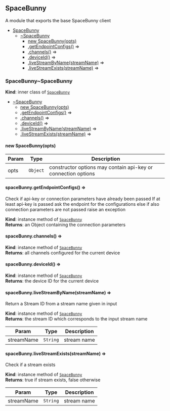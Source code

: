 <a name="module_SpaceBunny"></a>

## SpaceBunny
A module that exports the base SpaceBunny client


* [SpaceBunny](#module_SpaceBunny)
    * [~SpaceBunny](#module_SpaceBunny..SpaceBunny)
        * [new SpaceBunny(opts)](#new_module_SpaceBunny..SpaceBunny_new)
        * [.getEndpointConfigs()](#module_SpaceBunny..SpaceBunny+getEndpointConfigs) ⇒
        * [.channels()](#module_SpaceBunny..SpaceBunny+channels) ⇒
        * [.deviceId()](#module_SpaceBunny..SpaceBunny+deviceId) ⇒
        * [.liveStreamByName(streamName)](#module_SpaceBunny..SpaceBunny+liveStreamByName) ⇒
        * [.liveStreamExists(streamName)](#module_SpaceBunny..SpaceBunny+liveStreamExists) ⇒

<a name="module_SpaceBunny..SpaceBunny"></a>

### SpaceBunny~SpaceBunny
**Kind**: inner class of <code>[SpaceBunny](#module_SpaceBunny)</code>  

* [~SpaceBunny](#module_SpaceBunny..SpaceBunny)
    * [new SpaceBunny(opts)](#new_module_SpaceBunny..SpaceBunny_new)
    * [.getEndpointConfigs()](#module_SpaceBunny..SpaceBunny+getEndpointConfigs) ⇒
    * [.channels()](#module_SpaceBunny..SpaceBunny+channels) ⇒
    * [.deviceId()](#module_SpaceBunny..SpaceBunny+deviceId) ⇒
    * [.liveStreamByName(streamName)](#module_SpaceBunny..SpaceBunny+liveStreamByName) ⇒
    * [.liveStreamExists(streamName)](#module_SpaceBunny..SpaceBunny+liveStreamExists) ⇒

<a name="new_module_SpaceBunny..SpaceBunny_new"></a>

#### new SpaceBunny(opts)

| Param | Type | Description |
| --- | --- | --- |
| opts | <code>Object</code> | constructor options may contain api-key or connection options |

<a name="module_SpaceBunny..SpaceBunny+getEndpointConfigs"></a>

#### spaceBunny.getEndpointConfigs() ⇒
Check if api-key or connection parameters have already been passed
If at least api-key is passed ask the endpoint for the configurations
else if also connection parameters are not passed raise an exception

**Kind**: instance method of <code>[SpaceBunny](#module_SpaceBunny..SpaceBunny)</code>  
**Returns**: an Object containing the connection parameters  
<a name="module_SpaceBunny..SpaceBunny+channels"></a>

#### spaceBunny.channels() ⇒
**Kind**: instance method of <code>[SpaceBunny](#module_SpaceBunny..SpaceBunny)</code>  
**Returns**: all channels configured for the current device  
<a name="module_SpaceBunny..SpaceBunny+deviceId"></a>

#### spaceBunny.deviceId() ⇒
**Kind**: instance method of <code>[SpaceBunny](#module_SpaceBunny..SpaceBunny)</code>  
**Returns**: the device ID for the current device  
<a name="module_SpaceBunny..SpaceBunny+liveStreamByName"></a>

#### spaceBunny.liveStreamByName(streamName) ⇒
Return a Stream ID from a stream name given in input

**Kind**: instance method of <code>[SpaceBunny](#module_SpaceBunny..SpaceBunny)</code>  
**Returns**: the stream ID which corresponds to the input stream name  

| Param | Type | Description |
| --- | --- | --- |
| streamName | <code>String</code> | stream name |

<a name="module_SpaceBunny..SpaceBunny+liveStreamExists"></a>

#### spaceBunny.liveStreamExists(streamName) ⇒
Check if a stream exists

**Kind**: instance method of <code>[SpaceBunny](#module_SpaceBunny..SpaceBunny)</code>  
**Returns**: true if stream exists, false otherwise  

| Param | Type | Description |
| --- | --- | --- |
| streamName | <code>String</code> | stream name |

